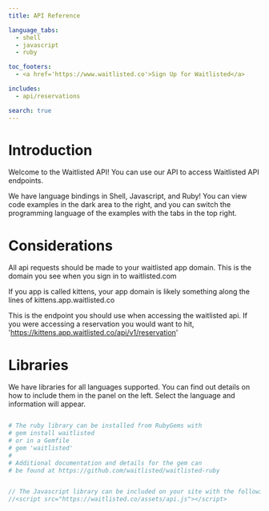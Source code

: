 ```yaml
---
title: API Reference

language_tabs:
  - shell
  - javascript
  - ruby

toc_footers:
  - <a href='https://www.waitlisted.co'>Sign Up for Waitlisted</a>

includes:
  - api/reservations

search: true
---
```


# Introduction

Welcome to the Waitlisted API! You can use our API to access Waitlisted API endpoints.

We have language bindings in Shell, Javascript, and Ruby! You can view code examples in the dark area to the right, and you can switch the programming language of the examples with the tabs in the top right.

# Considerations

All api requests should be made to your waitlisted app domain. This is the domain you see when you sign in to waitlisted.com

If you app is called kittens, your app domain is likely something along the lines of kittens.app.waitlisted.co

This is the endpoint you should use when accessing the waitlisted api. If you were accessing a reservation you would want to hit, 'https://kittens.app.waitlisted.co/api/v1/reservation'

# Libraries

We have libraries for all languages supported.
You can find out details on how to include them in the panel on the left.
Select the language and information will appear.

```ruby

# The ruby library can be installed from RubyGems with 
# gem install waitlisted
# or in a Gemfile
# gem 'waitlisted'
#
# Additional documentation and details for the gem can
# be found at https://github.com/waitlisted/waitlisted-ruby

```

```javascript

// The Javascript library can be included on your site with the following script tag
//<script src="https://waitlisted.co/assets/api.js"></script>

```

